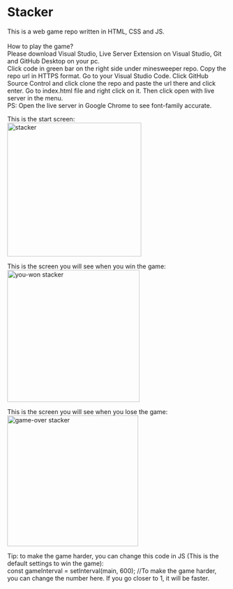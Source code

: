 # Stacker
This is a web game repo written in HTML, CSS and JS.<br /><br />
How to play the game?<br />
Please download Visual Studio, Live Server Extension on Visual Studio, Git and GitHub Desktop on your pc. <br />
Click code in green bar on the right side under minesweeper repo. Copy the repo url in HTTPS format. Go to your Visual Studio Code. Click GitHub Source Control and click clone the repo and paste the url there and click enter. Go to index.html file and right click on it. Then click open with live server in the menu. <br />
PS: Open the live server in Google Chrome to see font-family accurate. <br />

This is the start screen: <br />
<img width="307" alt="stacker" src="https://github.com/tolueng/stacker/assets/137485297/38d7d3e6-97bd-4028-b637-519f8392398a"> <br />

This is the screen you will see when you win the game: <br />
<img width="303" alt="you-won stacker" src="https://github.com/tolueng/stacker/assets/137485297/97062be3-ddbf-44f2-a975-76f6ce6289b3"> <br />

This is the screen you will see when you lose the game: <br />
<img width="300" alt="game-over stacker" src="https://github.com/tolueng/stacker/assets/137485297/043fef0b-0c8d-4fa1-8af0-ec48f7b2fe7b"> <br />

Tip: to make the game harder, you can change this code in JS (This is the default settings to win the game):<br />
const gameInterval = setInterval(main, 600); //To make the game harder, you can change the number here. If you go closer to 1, it will be faster.
